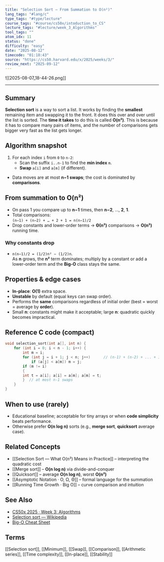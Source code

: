 ```yaml
---
title: "Selection Sort — From Summation to O(n²)"
lang_tags: "#lang/c"
type_tags: "#type/lecture"
course_tags: "#course/cs50x/intoduction_to_CS"
lecture_tags: "#lecture/week_3_Algorithms"
tool_tags: ""
atom_idx: 11
status: "done"
difficulty: "easy"
date: "2025-08-12"
timecode: "01:18:43"
source: "https://cs50.harvard.edu/x/2025/weeks/3/"
review_next: "2025-09-12"
---
```


![[2025-08-07_18-44-26.png]]

---

## Summary
**Selection sort** is a way to sort a list. It works by finding the **smallest** remaining item and swapping it to the front. It does this over and over until the list is sorted. The **time it takes** to do this is called **O(n²)**. This is because it has to compare many pairs of items, and the number of comparisons gets bigger very fast as the list gets longer.

## Algorithm snapshot
1. For each index `i` from `0` to `n-2`:
   - Scan the suffix `i..n-1` to find the **min index** `m`.
   - **Swap** `a[i]` and `a[m]` (if different).
- Data moves are at most **n−1 swaps**; the cost is dominated by **comparisons**.

## From summation to O(n²)
- On pass 1 you compare up to **n−1** times, then **n−2**, …, **2**, **1**.  
- Total comparisons:  
  `(n−1) + (n−2) + … + 2 + 1 = n(n−1)/2`  
- Drop constants and lower-order terms → **Θ(n²)** comparisons → **O(n²)** running time.

### Why constants drop
- `n(n−1)/2 = (1/2)n² − (1/2)n`.  
  As **n** grows, the **n²** term dominates; multiply by a constant or add a lower-order term and the **Big‑O** class stays the same.

## Properties & edge cases
- **In-place**: **O(1)** extra space.  
- **Unstable** by default (equal keys can swap order).  
- Performs the **same** comparisons regardless of initial order (best = worst = average by **order**).  
- Small **n**: constants might make it acceptable; large **n**: quadratic quickly becomes impractical.

## Reference C code (compact)
```c
void selection_sort(int a[], int n) {
    for (int i = 0; i < n - 1; i++) {
        int m = i;
        for (int j = i + 1; j < n; j++)      // (n-1) + (n-2) + ... + 1 comparisons total
            if (a[j] < a[m]) m = j;
        if (m != i) 
        { 
        int t = a[i]; a[i] = a[m]; a[m] = t; 
        }  // at most n-1 swaps
    }
}
```

## When to use (rarely)
- Educational baseline; acceptable for tiny arrays or when **code simplicity** beats performance.  
- Otherwise prefer **O(n log n)** sorts (e.g., **merge sort**, **quicksort** average case).

## Related Concepts
- [[Selection Sort — What O(n²) Means in Practice]] – interpreting the quadratic cost
- [[Merge sort]] – **O(n log n)** via divide-and-conquer
- [[Quicksort]] – average **O(n log n)**, worst **O(n²)**
- [[Asymptotic Notation · O, Ω, Θ]] – formal language for the summation
- [[Running Time Growth · Big O]] – curve comparison and intuition

## See Also
- [CS50x 2025 · Week 3: Algorithms](https://cs50.harvard.edu/x/2025/weeks/3/)
- [Selection sort — Wikipedia](https://en.wikipedia.org/wiki/Selection_sort)
- [Big-O Cheat Sheet](https://www.bigocheatsheet.com/)

## Terms
[[Selection sort]], [[Minimum]], [[Swap]], [[Comparison]], [[Arithmetic series]], [[Time complexity]], [[In-place]], [[Stability]]
